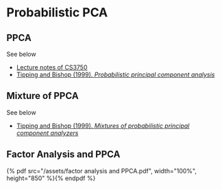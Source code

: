 # Probabilistic PCA

## PPCA

See below

- [Lecture notes of CS3750](https://people.cs.pitt.edu/~milos/courses/cs3750-Fall2007/lectures/class17.pdf)
- [Tipping and Bishop (1999). *Probabilistic principal component analysis*](https://research.aston.ac.uk/portal/files/116199/NCRG_97_010.pdf)

## Mixture of PPCA

See below 

- [Tipping and Bishop (1999). *Mixtures of probabilistic principal component analyzers*](http://www.miketipping.com/papers/met-mppca.pdf)

## Factor Analysis and PPCA

{% pdf src="/assets/factor analysis and PPCA.pdf", width="100%", height="850" %}{% endpdf %}